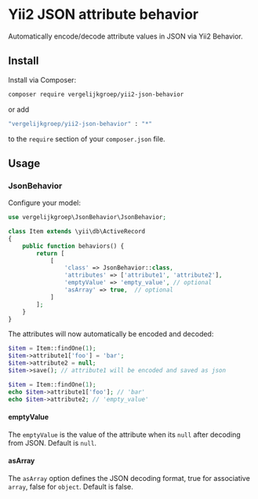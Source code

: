 # Yii2 JSON attribute behavior

Automatically encode/decode attribute values in JSON via Yii2 Behavior.

## Install

Install via Composer:

```bash
composer require vergelijkgroep/yii2-json-behavior
```

or add

```bash
"vergelijkgroep/yii2-json-behavior" : "*"
```

to the `require` section of your `composer.json` file.

## Usage

### JsonBehavior

Configure your model:

```php
use vergelijkgroep\JsonBehavior\JsonBehavior;

class Item extends \yii\db\ActiveRecord
{
    public function behaviors() {
        return [
            [
                'class' => JsonBehavior::class,
                'attributes' => ['attribute1', 'attribute2'],
                'emptyValue' => 'empty_value', // optional
                'asArray' => true,  // optional
            ]
        ];
    }
}
```

The attributes will now automatically be encoded and decoded:

```php
$item = Item::findOne(1);
$item->attribute1['foo'] = 'bar';
$item->attribute2 = null;
$item->save(); // attribute1 will be encoded and saved as json

$item = Item::findOne(1);
echo $item->attribute1['foo']; // 'bar'
echo $item->attribute2; // 'empty_value' 
```


#### emptyValue

The `emptyValue` is the value of the attribute when its `null` after decoding from JSON. Default is `null`.

#### asArray

The `asArray` option defines the JSON decoding format, true for associative `array`, false for `object`. Default is false.
